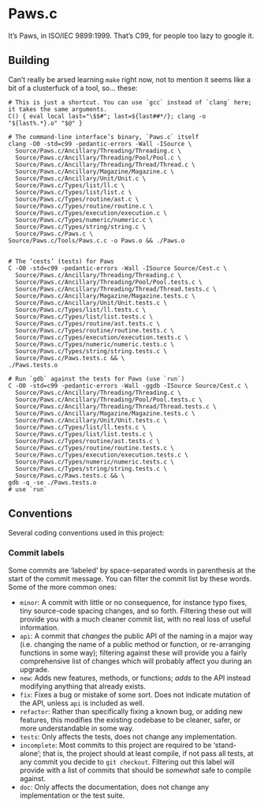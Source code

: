 Paws.c
======
It’s Paws, in ISO/IEC 9899:1999. That’s C99, for people too lazy to google it.

Building
--------
Can’t really be arsed learning `make` right now, not to mention it seems like a bit of a clusterfuck of a tool,
so… these:

    # This is just a shortcut. You can use `gcc` instead of `clang` here; it takes the same arguments.
    C() { eval local last="\$$#"; last=${last##*/}; clang -o "${last%.*}.o" "$@" }
    
    # The command-line interface’s binary, `Paws.c` itself
    clang -O0 -std=c99 -pedantic-errors -Wall -ISource \
      Source/Paws.c/Ancillary/Threading/Threading.c \
      Source/Paws.c/Ancillary/Threading/Pool/Pool.c \
      Source/Paws.c/Ancillary/Threading/Thread/Thread.c \
      Source/Paws.c/Ancillary/Magazine/Magazine.c \
      Source/Paws.c/Ancillary/Unit/Unit.c \
      Source/Paws.c/Types/list/ll.c \
      Source/Paws.c/Types/list/list.c \
      Source/Paws.c/Types/routine/ast.c \
      Source/Paws.c/Types/routine/routine.c \
      Source/Paws.c/Types/execution/execution.c \
      Source/Paws.c/Types/numeric/numeric.c \
      Source/Paws.c/Types/string/string.c \
      Source/Paws.c/Paws.c \
    Source/Paws.c/Tools/Paws.c.c -o Paws.o && ./Paws.o
    
    
    # The ‘cests’ (tests) for Paws
    C -O0 -std=c99 -pedantic-errors -Wall -ISource Source/Cest.c \
      Source/Paws.c/Ancillary/Threading/Threading.c \
      Source/Paws.c/Ancillary/Threading/Pool/Pool.tests.c \
      Source/Paws.c/Ancillary/Threading/Thread/Thread.tests.c \
      Source/Paws.c/Ancillary/Magazine/Magazine.tests.c \
      Source/Paws.c/Ancillary/Unit/Unit.tests.c \
      Source/Paws.c/Types/list/ll.tests.c \
      Source/Paws.c/Types/list/list.tests.c \
      Source/Paws.c/Types/routine/ast.tests.c \
      Source/Paws.c/Types/routine/routine.tests.c \
      Source/Paws.c/Types/execution/execution.tests.c \
      Source/Paws.c/Types/numeric/numeric.tests.c \
      Source/Paws.c/Types/string/string.tests.c \
      Source/Paws.c/Paws.tests.c && \
    ./Paws.tests.o
    
    # Run `gdb` against the tests for Paws (use `run`)
    C -O0 -std=c99 -pedantic-errors -Wall -ggdb -ISource Source/Cest.c \
      Source/Paws.c/Ancillary/Threading/Threading.c \
      Source/Paws.c/Ancillary/Threading/Pool/Pool.tests.c \
      Source/Paws.c/Ancillary/Threading/Thread/Thread.tests.c \
      Source/Paws.c/Ancillary/Magazine/Magazine.tests.c \
      Source/Paws.c/Ancillary/Unit/Unit.tests.c \
      Source/Paws.c/Types/list/ll.tests.c \
      Source/Paws.c/Types/list/list.tests.c \
      Source/Paws.c/Types/routine/ast.tests.c \
      Source/Paws.c/Types/routine/routine.tests.c \
      Source/Paws.c/Types/execution/execution.tests.c \
      Source/Paws.c/Types/numeric/numeric.tests.c \
      Source/Paws.c/Types/string/string.tests.c \
      Source/Paws.c/Paws.tests.c && \
    gdb -q -se ./Paws.tests.o
    # use `run`

Conventions
-----------
Several coding conventions used in this project:

### Commit labels
Some commits are ‘labeled’ by space-separated words in parenthesis at the start of the commit message. You can
filter the commit list by these words. Some of the more common ones:

- `minor`: A commit with little or no consequence, for instance typo fixes, tiny source-code spacing changes, and
  so forth. Filtering these out will provide you with a much cleaner commit list, with no real loss of useful
  information.
- `api`: A commit that *changes* the public API of the naming in a major way (i.e. changing the name of a public
  method or function, or re-arranging functions in some way); filtering against these will provide you a fairly
  comprehensive list of changes which will probably affect you during an upgrade.
- `new`: Adds new features, methods, or functions; *adds* to the API instead modifying anything that already
  exists.
- `fix`: Fixes a bug or mistake of some sort. Does not indicate mutation of the API, unless `api` is included as
  well.
- `refactor`: Rather than specifically fixing a known bug, or adding new features, this modifies the existing
  codebase to be cleaner, safer, or more understandable in some way.
- `tests`: Only affects the tests, does not change any implementation.
- `incomplete`: Most commits to this project are required to be ‘stand-alone’; that is, the project should at
  least compile, if not pass all tests, at any commit you decide to `git checkout`. Filtering out this label will
  provide with a list of commits that should be *somewhat* safe to compile against.
- `doc`: Only affects the documentation, does not change any implementation or the test suite.

